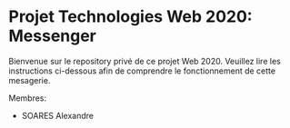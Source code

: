 # Projet Technologies Web 2020: Messenger

Bienvenue sur le repository privé de ce projet Web 2020.
Veuillez lire les instructions ci-dessous afin de comprendre le fonctionnement de cette mesagerie.

Membres:
- SOARES Alexandre
